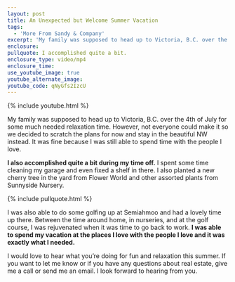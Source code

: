 ```yaml
---
layout: post
title: An Unexpected but Welcome Summer Vacation
tags:
  - 'More From Sandy & Company'
excerpt: 'My family was supposed to head up to Victoria, B.C. over the 4th of July for some much needed relaxation time. However, not everyone could make it so we decided to scratch the plans for now and stay in the beautiful NW instead.'
enclosure:
pullquote: I accomplished quite a bit.
enclosure_type: video/mp4
enclosure_time:
use_youtube_image: true
youtube_alternate_image:
youtube_code: qNyGfs2IzcU
---
```



{% include youtube.html %}

My family was supposed to head up to Victoria, B.C. over the 4th of July for some much needed relaxation time. However, not everyone could make it so we decided to scratch the plans for now and stay in the beautiful NW instead. It was fine because I was still able to spend time with the people I love.

**I also accomplished quite a bit during my time off.** I spent some time cleaning my garage and even fixed a shelf in there. I also planted a new cherry tree in the yard from Flower World and other assorted plants from Sunnyside Nursery.

{% include pullquote.html %}

I was also able to do some golfing up at Semiahmoo and had a lovely time up there. Between the time around home, in nurseries, and at the golf course, I was rejuvenated when it was time to go back to work. **I was able to spend my vacation at the places I love with the people I love and it was exactly what I needed.**

I would love to hear what you’re doing for fun and relaxation this summer. If you want to let me know or if you have any questions about real estate, give me a call or send me an email. I look forward to hearing from you.